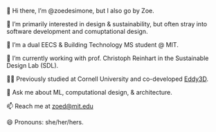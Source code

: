 👋 Hi there, I’m @zoedesimone, but I also go by Zoe.

👀 I’m primarily interested in design & sustainability, but often stray into software development and comuptational design.

🌱 I’m a dual EECS & Building Technology MS student @ MIT.

🔭 I’m currently working with prof. Christoph Reinhart in the Sustainable Design Lab (SDL).

👩‍💻 Previously studied at Cornell University and co-developed [Eddy3D](https://www.eddy3d.com/).   

💬 Ask me about ML, computational design, & architecture.

📫 Reach me at zoed@mit.edu

😄 Pronouns: she/her/hers.
